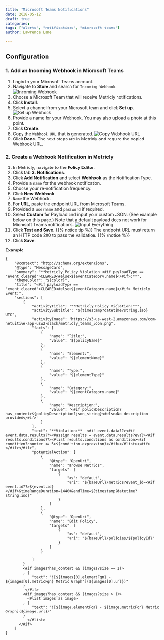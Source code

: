 ```yaml
---
title: "Microsoft Teams Notifications"
date: 2018-05-12
draft: true
categories:
tags: ["alerts", "notifications", "microsoft teams"]
author: Lawrence Lane

---
```


## Configuration
### 1. Add an Incoming Webhook in Microsoft Teams
1. Login to your Microsoft Teams account.
2. Navigate to **Store** and search for `Incoming Webhook`.
![Incoming Webhook](/images/notifications-microsoft-teams/incoming-webhook.png)
3. Choose a Microsoft Team that will receive Metricly notifications.
4. Click **Install**.
5. Select a channel from your Microsoft team and click **Set up**.
![Set up Webhook](/images/notifications-microsoft-teams/set-up-webhook.png)
6. Provide a name for your Webhook. You may also upload a photo at this point.
7. Click **Create**.
8. Copy the `Webhook URL` that is generated.
![Copy Webhook URL](/images/notifications-microsoft-teams/copy-webhook-url.png)
9. Click **Done**. The next steps are in Metricly and require the copied Webhook URL.

### 2. Create a Webhook Notification in Metricly
1. In Metricly, navigate to the **Policy Editor**.
2. Click tab **3. Notifications**.
3. Click **Add Notification** and select **Webhook** as the Notification Type.
4. Provide a `name` for the webhook notification.
5. Choose your re-notification frequency.
6. Click **New Webhook**.
7. `Name` the Webhook.
8. For **URL**, paste the endpoint URL from Microsoft Teams.
9. Provided a `username` and `password` if required.
10. Select **Custom** for Payload and input your custom JSON. (See example below on this page.) Note that a default payload does not work for Microsoft Teams notifications.
![Input Everything](/images/notifications-microsoft-teams/input-everything.png)
11. Click **Test and Save**.
{{% notice tip %}}
The endpoint URL must return an HTTP code 200 to pass the validation.
{{% /notice %}}
12. Click **Save**.

**Example**

```
{
    "@context": "http://schema.org/extensions",
    "@type": "MessageCard",
    "summary": "**Metricly Policy Violation <#if payloadType == "event_cleared">CLEARED<#else>${eventCategory.name}</#if>:**",
    "themeColor": "${color}",
    "title": "<#if payloadType == "event_cleared">CLEARED<#else>${eventCategory.name}</#if> Metricly Event:",
    "sections": [
        {
            "activityTitle": "**Metricly Policy Violation:**",
            "activitySubtitle": "${timestamp?datetime?string.iso} UTC",
            "activityImage": "https://s3-us-west-2.amazonaws.com/com-netuitive-app-usw2-slack/metricly_teams_icon.png",
            "facts": [
                {
                    "name": "Title:",
                    "value": "${policyName}"
                },
                {
                    "name": "Element:",
                    "value": "${elementName}"
                },
                {
                    "name": "Type:",
                    "value": "${elementType}"
                },
                {
                    "name": "Category:",
                    "value": "${eventCategory.name}"
                },
                {
                    "name": "Description:",
                    "value": "<#if policyDescription?has_content>${policyDescription?json_string}<#else>No description provided</#if>"
                }
            ],
            "text": "**Violation:**  <#if event.data??><#if event.data.results??><#assign results = event.data.results?eval><#if results.conditions??><#list results.conditions as condition><#if condition?counter <= 5>${condition.expression}</#if></#list></#if></#if></#if>",
            "potentialAction": [
                {
                    "@type": "OpenUri",
                    "name": "Browse Metrics",
                    "targets": [
                        {
                            "os": "default",
                            "uri": "${baseUrl}/metrics?event_id=<#if event.id??>${event.id}</#if>&timeRangeDuration=14400&endTime=${timestamp?datetime?string.iso}"
                        }
                    ]
                },
                {
                    "@type": "OpenUri",
                    "name": "Edit Policy",
                    "targets": [
                        {
                            "os": "default",
                            "uri": "${baseUrl}/policies/${policyId}"
                        }
                    ]
                }

            ]
        }
        <#if images?has_content && (images?size == 1)>
        , {
            "text": "![${images[0].elementFqn} - ${images[0].metricFqn} Metric Graph"](${images[0].url})"
        }
         </#if>         
        <#if images?has_content && (images?size > 1)>
          <#list images as image>
        , {
            "text": "![${image.elementFqn} - ${image.metricFqn} Metric Graph](${image.url})"
        }
          </#list>
      </#if>
    ]
}
```
